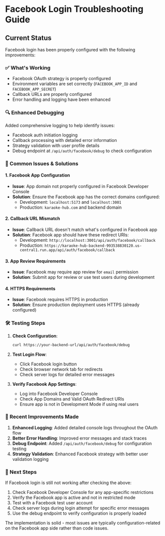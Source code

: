 # Facebook Login Troubleshooting Guide

## Current Status
Facebook login has been properly configured with the following improvements:

### ✅ What's Working
- Facebook OAuth strategy is properly configured
- Environment variables are set correctly (`FACEBOOK_APP_ID` and `FACEBOOK_APP_SECRET`)
- Callback URLs are properly configured
- Error handling and logging have been enhanced

### 🔍 Enhanced Debugging
Added comprehensive logging to help identify issues:
- Facebook auth initiation logging
- Callback processing with detailed error information
- Strategy validation with user profile details
- Debug endpoint at `/api/auth/facebook/debug` to check configuration

### 🚨 Common Issues & Solutions

#### 1. **Facebook App Configuration**
- **Issue**: App domain not properly configured in Facebook Developer Console
- **Solution**: Ensure the Facebook app has the correct domains configured:
  - Development: `localhost:5173` and `localhost:3001`
  - Production: `karaoke-hub.com` and backend domain

#### 2. **Callback URL Mismatch**
- **Issue**: Callback URL doesn't match what's configured in Facebook app
- **Solution**: Facebook app should have these redirect URIs:
  - Development: `http://localhost:3001/api/auth/facebook/callback`
  - Production: `https://karaoke-hub-backend-993538830120.us-central1.run.app/api/auth/facebook/callback`

#### 3. **App Review Requirements**
- **Issue**: Facebook may require app review for `email` permission
- **Solution**: Submit app for review or use test users during development

#### 4. **HTTPS Requirements**
- **Issue**: Facebook requires HTTPS in production
- **Solution**: Ensure production deployment uses HTTPS (already configured)

### 🛠️ Testing Steps

1. **Check Configuration**:
   ```bash
   curl https://your-backend-url/api/auth/facebook/debug
   ```

2. **Test Login Flow**:
   - Click Facebook login button
   - Check browser network tab for redirects
   - Check server logs for detailed error messages

3. **Verify Facebook App Settings**:
   - Log into Facebook Developer Console
   - Check App Domains and Valid OAuth Redirect URIs
   - Ensure app is not in Development Mode if using real users

### 🔧 Recent Improvements Made

1. **Enhanced Logging**: Added detailed console logs throughout the OAuth flow
2. **Better Error Handling**: Improved error messages and stack traces
3. **Debug Endpoint**: Added `/api/auth/facebook/debug` for configuration testing
4. **Strategy Validation**: Enhanced Facebook strategy with better user validation logging

### 📝 Next Steps

If Facebook login is still not working after checking the above:

1. Check Facebook Developer Console for any app-specific restrictions
2. Verify the Facebook app is active and not in restricted mode
3. Test with a Facebook test user account
4. Check server logs during login attempt for specific error messages
5. Use the debug endpoint to verify configuration is properly loaded

The implementation is solid - most issues are typically configuration-related on the Facebook app side rather than code issues.